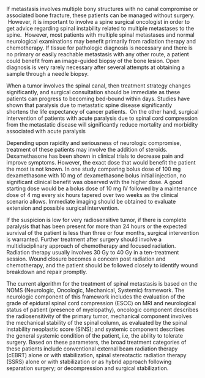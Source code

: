 If metastasis involves multiple bony structures with no canal compromise or associated bone fracture, these patients can be managed without surgery.  However, it is important to involve a spine surgical oncologist in order to get advice regarding spinal instability related to multiple metastases to the spine.  However, most patients with multiple spinal metastases and normal neurological examinations may benefit primarily from radiation therapy and chemotherapy. If tissue for pathologic diagnosis is necessary and there is no primary or easily reachable metastasis with any other route, a patient could benefit from an image-guided biopsy of the bone lesion. Open diagnosis is very rarely necessary after several attempts at obtaining a sample through a needle biopsy.

When a tumor involves the spinal canal, then treatment strategy changes significantly, and surgical consultation should be immediate as these patients can progress to becoming bed-bound within days. Studies have shown that paralysis due to metastatic spine disease significantly shortens the life expectancy of cancer patients.  On the other hand, surgical intervention of patients with acute paralysis due to spinal cord compression from the metastatic disease will significantly reduce mortality and morbidity associated with acute paralysis

Depending upon rapidity and seriousness of neurologic compromise, treatment of these patients may involve the addition of steroids. Dexamethasone has been shown in clinical trials to decrease pain and improve symptoms. However, the exact dose that would benefit the patient the most is not known. In one study comparing bolus dose of 100 mg dexamethasone with 10 mg of dexamethasone bolus initial injection, no significant clinical benefit was observed with the higher dose. A good starting dose would be a bolus dose of 10 mg IV followed by a maintenance dose of 4 mg every six hours tapered over two weeks as the clinical scenario allows. Immediate imaging should be obtained to evaluate extension and possible surgical intervention.

If the suspicion is low for very radiosensitive tumor, if there is complete paralysis that has been present for more than 24 hours or the expected survival of the patient is less than three or four months, surgical intervention is warranted. Further treatment after surgery should involve a multidisciplinary approach of chemotherapy and focused radiation. Radiation therapy usually involves 30 Gy to 40 Gy in a ten-treatment session. Wound closure becomes a concern post radiation and chemotherapy, and the patient should be followed closely to identify wound breakdown and repair promptly.

The current algorithm for the treatment of spinal metastasis is based on the NOMS (Neurologic, Oncologic, Mechanical, Systemic) framework. The neurologic component of this framework includes the evaluation of the grade of epidural spinal cord compression (ESCC) on MRI and neurological status of patient (presence of myelopathy), oncologic component describes the radiosensitivity of the primary tumor, mechanical component involves the mechanical stability of the spinal column, as evaluated by the spinal instability neoplastic score (SINS); and systemic component describes the general systemic condition of the patient, i.e, the ability to tolerate surgery. Based on these parameters, the broad treatment categories of these patients include conventional external beam radiation therapy (cEBRT) alone or with stabilization, spinal stereotactic radiation therapy (SSRS) alone or with stabilization or as hybrid approach following separation surgery; or decompression and surgical stabilization.
